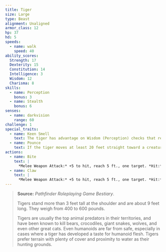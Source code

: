 ```yaml
---
title: Tiger
size: Large
type: Beast
alignment: Unaligned
armor_class: 12
hp: 37
hd: 5
speeds:
  - name: walk
    speed: 40
ability_scores:
  Strength: 17
  Dexterity: 15
  Constitution: 14
  Intelligence: 3
  Wisdom: 12
  Charisma: 8
skills:
  - name: Perception
    bonus: 3
  - name: Stealth
    bonus: 6
senses:
  - name: darkvision
    range: 60
challenge: 1
special_traits:
  - name: Keen Smell
    text: The tiger has advantage on Wisdom (Perception) checks that rely on smell.
  - name: Pounce
    text: If the tiger moves at least 20 feet straight toward a creature and then hits it with a claw attack on the same turn, that target must succeed on a DC 13 Strength saving throw or be knocked prone. If the target is prone, the tiger can make one bite attack against it as a bonus action.
actions:
  - name: Bite
    text: |
      *Melee Weapon Attack:* +5 to hit, reach 5 ft., one target. *Hit:* 8 (1d10 + 3) piercing damage.
  - name: Claw
    text: |
      *Melee Weapon Attack:* +5 to hit, reach 5 ft., one target. *Hit:* 7 (1d8 + 3) slashing damage.
---
```


> **Source:** *Pathfinder Roleplaying Game Bestiary*.
>
> Tigers stand more than 3 feet tall at the shoulder and are about 9 feet long. They weigh from 400 to 600 pounds.
>
> Tigers are usually the top animal predators in their territories, and have been known to kill bears, crocodiles, giant snakes, wolves, and even other great cats. Even humanoids are far from safe, especially in cases where a tiger has developed a taste for humanoid flesh. Tigers prefer terrain with plenty of cover and proximity to water as their hunting grounds.
